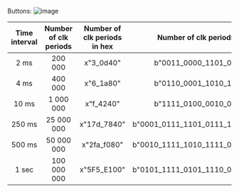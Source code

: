 Buttons:
![image](https://user-images.githubusercontent.com/99534053/159339949-ea72cd7d-82a4-4019-b14a-51d74a1fdfb6.png)



| **Time interval** | **Number of clk periods** | **Number of clk periods in hex** | **Number of clk periods in binary** | 
| :-: | :-: | :-: | :-: | 
| 2 ms | 200 000 | x"3_0d40" | b"0011_0000_1101_0100_0000" |
| 4 ms | 400 000 | x"6_1a80" | b"0110_0001_1010_1000_0000" | 
| 10 ms | 1 000 000 | x"f_4240" | b"1111_0100_0010_0100_0000" |
| 250 ms | 25 000 000 | x"17d_7840" | b"0001_0111_1101_0111_1000_0100_0000" |
| 500 ms | 50 000 000 | x"2fa_f080" | b"0010_1111_1010_1111_0000_1000_0000" |
| 1 sec | 100 000 000 | x"5F5_E100" | b"0101_1111_0101_1110_0001_0000_0000" |

